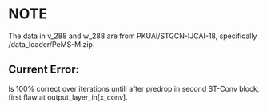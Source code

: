 # NOTE
The data in v_288 and w_288 are from PKUAI/STGCN-IJCAI-18,
specifically /data_loader/PeMS-M.zip.

## Current Error:
Is 100% correct over iterations untill after predrop in second ST-Conv block, first flaw at output_layer_in\[x_conv]. 
